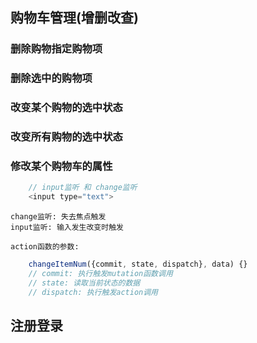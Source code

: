 ## 购物车管理(增删改查)

### 删除购物指定购物项

### 删除选中的购物项

### 改变某个购物的选中状态

### 改变所有购物的选中状态

### 修改某个购物车的属性

```js
    // input监听 和 change监听
    <input type="text">
```

    change监听: 失去焦点触发
    input监听: 输入发生改变时触发

    action函数的参数:
```js
    changeItemNum({commit, state, dispatch}, data) {}
    // commit: 执行触发mutation函数调用
    // state: 读取当前状态的数据
    // dispatch: 执行触发action调用
```

## 注册登录
